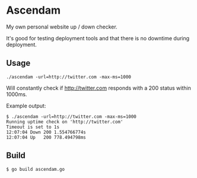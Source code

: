 # Ascendam

My own personal website up / down checker.
 
It's good for testing deployment tools and that there is no downtime during deployment.

## Usage

	./ascendam -url=http://twitter.com -max-ms=1000

Will constantly check if http://twitter.com responds with a 200 status within 1000ms.

Example output:

	$ ./ascendam -url=http://twitter.com -max-ms=1000
	Running uptime check on 'http://twitter.com'
	Timeout is set to 1s
	12:07:04 Down 200 1.554766774s
	12:07:04 Up   200 778.494798ms


## Build

	$ go build ascendam.go

